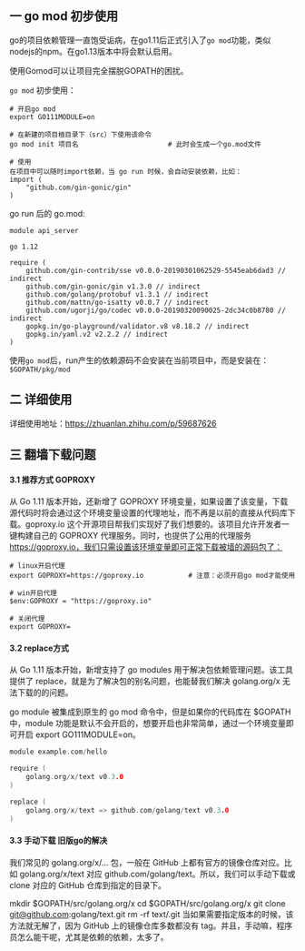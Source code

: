 ## 一 go mod 初步使用

go的项目依赖管理一直饱受诟病，在go1.11后正式引入了`go mod`功能，类似nodejs的npm。在go1.13版本中将会默认启用。  

使用Gomod可以让项目完全摆脱GOPATH的困扰。

`go mod` 初步使用：
```
# 开启go mod
export GO111MODULE=on

# 在新建的项目根目录下（src）下使用该命令
go mod init 项目名                      # 此时会生成一个go.mod文件

# 使用
在项目中可以随时import依赖，当 go run 时候，会自动安装依赖，比如：
import (
	"github.com/gin-gonic/gin"
)

```

go run 后的 go.mod:
```
module api_server

go 1.12

require (
	github.com/gin-contrib/sse v0.0.0-20190301062529-5545eab6dad3 // indirect
	github.com/gin-gonic/gin v1.3.0 // indirect
	github.com/golang/protobuf v1.3.1 // indirect
	github.com/mattn/go-isatty v0.0.7 // indirect
	github.com/ugorji/go/codec v0.0.0-20190320090025-2dc34c0b8780 // indirect
	gopkg.in/go-playground/validator.v8 v8.18.2 // indirect
	gopkg.in/yaml.v2 v2.2.2 // indirect
)
```

使用`go mod`后，run产生的依赖源码不会安装在当前项目中，而是安装在：`$GOPATH/pkg/mod`

## 二 详细使用
详细使用地址：https://zhuanlan.zhihu.com/p/59687626

## 三 翻墙下载问题

#### 3.1 推荐方式 GOPROXY

从 Go 1.11 版本开始，还新增了 GOPROXY 环境变量，如果设置了该变量，下载源代码时将会通过这个环境变量设置的代理地址，而不再是以前的直接从代码库下载。goproxy.io 这个开源项目帮我们实现好了我们想要的。该项目允许开发者一键构建自己的 GOPROXY 代理服务。同时，也提供了公用的代理服务 https://goproxy.io，我们只需设置该环境变量即可正常下载被墙的源码包了：

```
# linux开启代理
export GOPROXY=https://goproxy.io			# 注意：必须开启go mod才能使用

# win开启代理
$env:GOPROXY = "https://goproxy.io"

# 关闭代理
export GOPROXY=
```

#### 3.2 replace方式

从 Go 1.11 版本开始，新增支持了 go modules 用于解决包依赖管理问题。该工具提供了 replace，就是为了解决包的别名问题，也能替我们解决 golang.org/x 无法下载的的问题。

go module 被集成到原生的 go mod 命令中，但是如果你的代码库在 $GOPATH 中，module 功能是默认不会开启的，想要开启也非常简单，通过一个环境变量即可开启 export GO111MODULE=on。

```go
module example.com/hello

require (
    golang.org/x/text v0.3.0
)

replace (
    golang.org/x/text => github.com/golang/text v0.3.0
)
```

#### 3.3 手动下载 旧版go的解决
我们常见的 golang.org/x/... 包，一般在 GitHub 上都有官方的镜像仓库对应。比如 golang.org/x/text 对应 github.com/golang/text。所以，我们可以手动下载或 clone 对应的 GitHub 仓库到指定的目录下。

mkdir $GOPATH/src/golang.org/x
cd $GOPATH/src/golang.org/x
git clone git@github.com:golang/text.git
rm -rf text/.git
当如果需要指定版本的时候，该方法就无解了，因为 GitHub 上的镜像仓库多数都没有 tag。并且，手动嘛，程序员怎么能干呢，尤其是依赖的依赖，太多了。